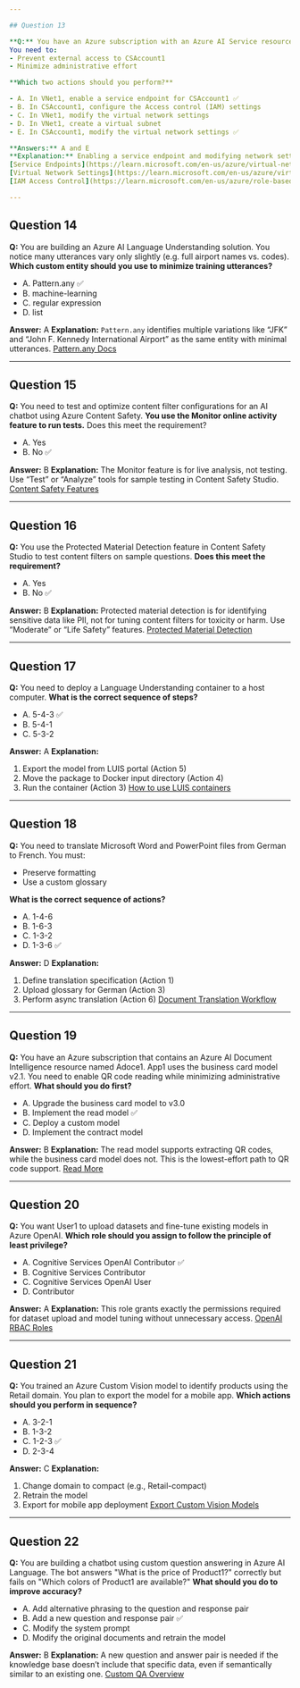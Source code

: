 ```yaml
---

## Question 13

**Q:** You have an Azure subscription with an Azure AI Service resource named CSAccount1 and a virtual network named VNet1.
You need to:
- Prevent external access to CSAccount1
- Minimize administrative effort

**Which two actions should you perform?**

- A. In VNet1, enable a service endpoint for CSAccount1 ✅
- B. In CSAccount1, configure the Access control (IAM) settings
- C. In VNet1, modify the virtual network settings
- D. In VNet1, create a virtual subnet
- E. In CSAccount1, modify the virtual network settings ✅

**Answers:** A and E
**Explanation:** Enabling a service endpoint and modifying network settings in CSAccount1 ensures internal-only access and meets the requirements without extensive IAM configuration.
[Service Endpoints](https://learn.microsoft.com/en-us/azure/virtual-network/virtual-network-service-endpoints-overview)
[Virtual Network Settings](https://learn.microsoft.com/en-us/azure/virtual-network/virtual-networks-overview)
[IAM Access Control](https://learn.microsoft.com/en-us/azure/role-based-access-control/overview)

---
```


## Question 14

**Q:** You are building an Azure AI Language Understanding solution.
You notice many utterances vary only slightly (e.g. full airport names vs. codes).
**Which custom entity should you use to minimize training utterances?**

- A. Pattern.any ✅
- B. machine-learning
- C. regular expression
- D. list

**Answer:** A
**Explanation:** `Pattern.any` identifies multiple variations like “JFK” and “John F. Kennedy International Airport” as the same entity with minimal utterances.
[Pattern.any Docs](https://learn.microsoft.com/en-us/azure/ai-services/luis/concepts/patterns-features#pattern-any-entity)

---

## Question 15

**Q:** You need to test and optimize content filter configurations for an AI chatbot using Azure Content Safety.
**You use the Monitor online activity feature to run tests.**
Does this meet the requirement?

- A. Yes
- B. No ✅

**Answer:** B
**Explanation:** The Monitor feature is for live analysis, not testing. Use “Test” or “Analyze” tools for sample testing in Content Safety Studio.
[Content Safety Features](https://learn.microsoft.com/en-us/azure/ai-services/content-safety/overview#content-safety-studio-features)

---

## Question 16

**Q:** You use the Protected Material Detection feature in Content Safety Studio to test content filters on sample questions.
**Does this meet the requirement?**

- A. Yes
- B. No ✅

**Answer:** B
**Explanation:** Protected material detection is for identifying sensitive data like PII, not for tuning content filters for toxicity or harm. Use “Moderate” or “Life Safety” features.
[Protected Material Detection](https://learn.microsoft.com/en-us/azure/ai-services/content-safety/quickstart-protected-material/)

---

## Question 17

**Q:** You need to deploy a Language Understanding container to a host computer.
**What is the correct sequence of steps?**

- A. 5-4-3 ✅
- B. 5-4-1
- C. 5-3-2

**Answer:** A
**Explanation:**

1. Export the model from LUIS portal (Action 5)
2. Move the package to Docker input directory (Action 4)
3. Run the container (Action 3)
   [How to use LUIS containers](https://learn.microsoft.com/en-us/azure/ai-services/luis/luis-container-howto?tabs=3#how-to-use-the-container)

---

## Question 18

**Q:** You need to translate Microsoft Word and PowerPoint files from German to French.
You must:

- Preserve formatting
- Use a custom glossary

**What is the correct sequence of actions?**

- A. 1-4-6
- B. 1-6-3
- C. 1-3-2
- D. 1-3-6 ✅

**Answer:** D
**Explanation:**

1. Define translation specification (Action 1)
2. Upload glossary for German (Action 3)
3. Perform async translation (Action 6)
   [Document Translation Workflow](https://learn.microsoft.com/en-us/azure/ai-services/translator/document-translation/overview)

---

## Question 19

**Q:** You have an Azure subscription that contains an Azure AI Document Intelligence resource named Adoce1.
App1 uses the business card model v2.1.
You need to enable QR code reading while minimizing administrative effort.
**What should you do first?**

- A. Upgrade the business card model to v3.0
- B. Implement the read model ✅
- C. Deploy a custom model
- D. Implement the contract model

**Answer:** B
**Explanation:** The read model supports extracting QR codes, while the business card model does not. This is the lowest-effort path to QR code support.
[Read More](https://learn.microsoft.com/en-us/azure/ai-services/document-intelligence/concept/add-on-capabilities?view=doc-intel-3.1.0)

---

## Question 20

**Q:** You want User1 to upload datasets and fine-tune existing models in Azure OpenAI.
**Which role should you assign to follow the principle of least privilege?**

- A. Cognitive Services OpenAI Contributor ✅
- B. Cognitive Services Contributor
- C. Cognitive Services OpenAI User
- D. Contributor

**Answer:** A
**Explanation:** This role grants exactly the permissions required for dataset upload and model tuning without unnecessary access.
[OpenAI RBAC Roles](https://learn.microsoft.com/en-us/azure/ai-services/openai/how-to/role-based-access-control)

---

## Question 21

**Q:** You trained an Azure Custom Vision model to identify products using the Retail domain.
You plan to export the model for a mobile app.
**Which actions should you perform in sequence?**

- A. 3-2-1
- B. 1-3-2
- C. 1-2-3 ✅
- D. 2-3-4

**Answer:** C
**Explanation:**

1. Change domain to compact (e.g., Retail-compact)
2. Retrain the model
3. Export for mobile app deployment
   [Export Custom Vision Models](https://learn.microsoft.com/en-us/azure/ai-services/custom-vision-service/export-your-model)

---

## Question 22

**Q:** You are building a chatbot using custom question answering in Azure AI Language.
The bot answers "What is the price of Product1?" correctly but fails on "Which colors of Product1 are available?"
**What should you do to improve accuracy?**

- A. Add alternative phrasing to the question and response pair
- B. Add a new question and response pair ✅
- C. Modify the system prompt
- D. Modify the original documents and retrain the model

**Answer:** B
**Explanation:** A new question and answer pair is needed if the knowledge base doesn’t include that specific data, even if semantically similar to an existing one.
[Custom QA Overview](https://learn.microsoft.com/en-us/azure/ai-services/language-service/question-answering/overview)
